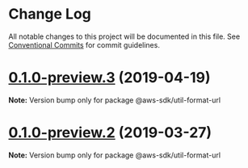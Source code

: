 # Change Log

All notable changes to this project will be documented in this file.
See [Conventional Commits](https://conventionalcommits.org) for commit guidelines.

# [0.1.0-preview.3](https://github.com/aws/aws-sdk-js-v3/compare/@aws-sdk/util-format-url@0.1.0-preview.2...@aws-sdk/util-format-url@0.1.0-preview.3) (2019-04-19)

**Note:** Version bump only for package @aws-sdk/util-format-url





# [0.1.0-preview.2](https://github.com/aws/aws-sdk-js-v3/compare/@aws-sdk/util-format-url@0.1.0-preview.1...@aws-sdk/util-format-url@0.1.0-preview.2) (2019-03-27)

**Note:** Version bump only for package @aws-sdk/util-format-url
